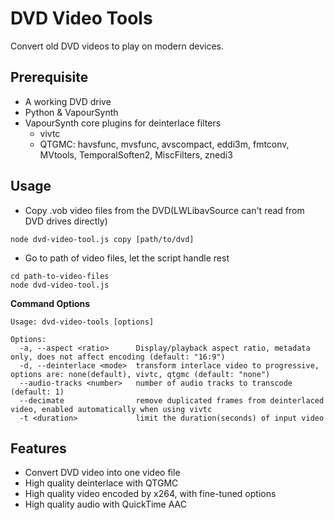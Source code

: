 # DVD Video Tools

Convert old DVD videos to play on modern devices.

## Prerequisite

- A working DVD drive
- Python & VapourSynth
- VapourSynth core plugins for deinterlace filters
  - vivtc
  - QTGMC: havsfunc, mvsfunc, avscompact, eddi3m, fmtconv, MVtools, TemporalSoften2, MiscFilters, znedi3

## Usage

- Copy .vob video files from the DVD(LWLibavSource can't read from DVD drives directly)

```
node dvd-video-tool.js copy [path/to/dvd]
```

- Go to path of video files, let the script handle rest

```
cd path-to-video-files
node dvd-video-tool.js
```

**Command Options**

```
Usage: dvd-video-tools [options]

Options:
  -a, --aspect <ratio>      Display/playback aspect ratio, metadata only, does not affect encoding (default: "16:9")
  -d, --deinterlace <mode>  transform interlace video to progressive, options are: none(default), vivtc, qtgmc (default: "none")
  --audio-tracks <number>   number of audio tracks to transcode (default: 1)
  --decimate                remove duplicated frames from deinterlaced video, enabled automatically when using vivtc
  -t <duration>             limit the duration(seconds) of input video
```

## Features

- Convert DVD video into one video file
- High quality deinterlace with QTGMC
- High quality video encoded by x264, with fine-tuned options
- High quality audio with QuickTime AAC
